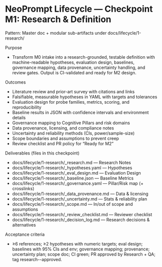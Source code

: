 # NeoPrompt Lifecycle — **Checkpoint M1: Research & Definition**

Pattern: Master doc + modular sub-artifacts under docs/lifecycle/1-research/

Purpose

- Transform M0 intake into a research-grounded, testable definition with machine-readable hypotheses, evaluation design, baselines, governance mapping, data provenance, uncertainty handling, and review gates. Output is CI-validated and ready for M2 design.

Outcomes

- Literature review and prior-art survey with citations and links
- Falsifiable, measurable hypotheses in YAML with targets and tolerances
- Evaluation design for probe families, metrics, scoring, and reproducibility
- Baseline results in JSON with confidence intervals and environment details
- Governance mapping to Cognitive Pillars and risk domains
- Data provenance, licensing, and compliance notes
- Uncertainty and reliability methods (CIs, power/sample-size)
- Scope boundaries and assumptions to prevent creep
- Review checklist and PR policy for “Ready for M2”

Deliverables (files in this checkpoint)

- docs/lifecycle/1-research/<FEATURE>_research.md — Research Notes
- docs/lifecycle/1-research/<FEATURE>_hypotheses.yaml — Hypotheses
- docs/lifecycle/1-research/<FEATURE>_eval_design.md — Evaluation Design
- docs/lifecycle/1-research/<FEATURE>_baseline.json — Baseline Metrics
- docs/lifecycle/1-research/<FEATURE>_governance.yaml — Pillar/Risk map (+ crosslinks)
- docs/lifecycle/1-research/<FEATURE>_data_provenance.md — Data & licensing
- docs/lifecycle/1-research/<FEATURE>_uncertainty.md — Stats & reliability plan
- docs/lifecycle/1-research/<FEATURE>_scope.md — In/out of scope and assumptions
- docs/lifecycle/1-research/<FEATURE>_review_checklist.md — Reviewer checklist
- docs/lifecycle/1-research/<FEATURE>_decision_log.md — Research decisions & alternatives

Acceptance criteria

- ≥6 references; ≥2 hypotheses with numeric targets; eval design; baselines with 95% CIs and env; governance mapping; provenance; uncertainty plan; scope doc; CI green; PR approved by Research + QA; tag research-<FEATURE>-approved.
